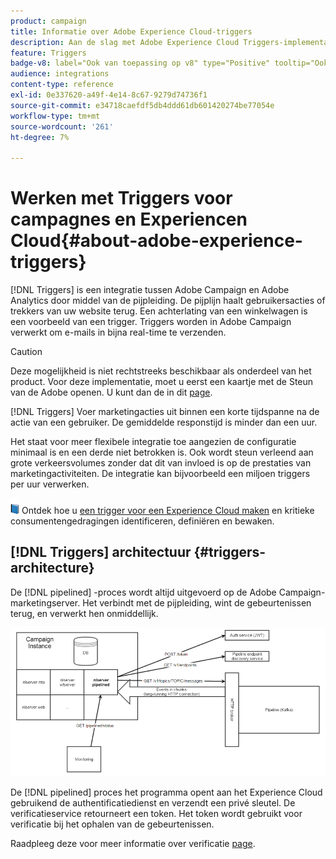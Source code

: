 ```yaml
---
product: campaign
title: Informatie over Adobe Experience Cloud-triggers
description: Aan de slag met Adobe Experience Cloud Triggers-implementatie
feature: Triggers
badge-v8: label="Ook van toepassing op v8" type="Positive" tooltip="Ook van toepassing op campagne v8"
audience: integrations
content-type: reference
exl-id: 0e337620-a49f-4e14-8c67-9279d74736f1
source-git-commit: e34718caefdf5db4ddd61db601420274be77054e
workflow-type: tm+mt
source-wordcount: '261'
ht-degree: 7%

---
```


# Werken met Triggers voor campagnes en Experiencen Cloud{#about-adobe-experience-triggers}

[!DNL Triggers] is een integratie tussen Adobe Campaign en Adobe Analytics door middel van de pijpleiding. De pijplijn haalt gebruikersacties of trekkers van uw website terug. Een achterlating van een winkelwagen is een voorbeeld van een trigger. Triggers worden in Adobe Campaign verwerkt om e-mails in bijna real-time te verzenden.

>[!CAUTION]
>
>Deze mogelijkheid is niet rechtstreeks beschikbaar als onderdeel van het product. Voor deze implementatie, moet u eerst een kaartje met de Steun van de Adobe openen. U kunt dan de in dit [page](../../integrations/using/configuring-pipeline.md#prerequisites).

[!DNL Triggers] Voer marketingacties uit binnen een korte tijdspanne na de actie van een gebruiker. De gemiddelde responstijd is minder dan een uur.

Het staat voor meer flexibele integratie toe aangezien de configuratie minimaal is en een derde niet betrokken is.
Ook wordt steun verleend aan grote verkeersvolumes zonder dat dit van invloed is op de prestaties van marketingactiviteiten. De integratie kan bijvoorbeeld een miljoen triggers per uur verwerken.

![](assets/do-not-localize/book.png) Ontdek hoe u [een trigger voor een Experience Cloud maken](https://experienceleague.adobe.com/docs/experience-cloud/triggers/create.html) en kritieke consumentengedragingen identificeren, definiëren en bewaken.

## [!DNL Triggers] architectuur {#triggers-architecture}

De [!DNL pipelined] -proces wordt altijd uitgevoerd op de Adobe Campaign-marketingserver. Het verbindt met de pijpleiding, wint de gebeurtenissen terug, en verwerkt hen onmiddellijk.

![](assets/triggers_2.png)

De [!DNL pipelined] proces het programma opent aan het Experience Cloud gebruikend de authentificatiedienst en verzendt een privé sleutel. De verificatieservice retourneert een token. Het token wordt gebruikt voor verificatie bij het ophalen van de gebeurtenissen.

Raadpleeg deze voor meer informatie over verificatie [page](../../integrations/using/configuring-adobe-io.md).
